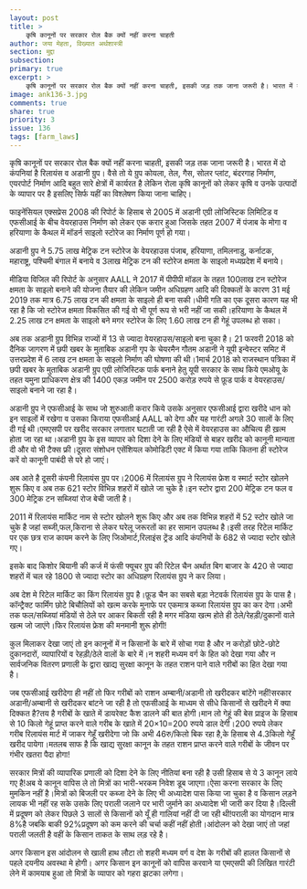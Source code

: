 ```yaml
---
layout: post
title: >
    कृषि कानूनों पर सरकार रोल बैक क्यों नहीं करना चाहती
author: जया मेहता, विख्यात अर्थशास्त्री
section: मुद्दा
subsection:
primary: true
excerpt: >
    कृषि कानूनों पर सरकार रोल बैक क्यों नहीं करना चाहती, इसकी जड़ तक जाना जरूरी है। भारत में दो कंपनियां है रिलायंस व अडानी ग्रुप। वैसे तो ये ग्रुप कोयला, तेल, गैस, सोलर प्लांट, बंदरगाह निर्माण, एयरपोर्ट निर्माण आदि बहुत सारे क्षेत्रों में कार्यरत है ...
image: ank136-3.jpg
comments: true
share: true
priority: 3
issue: 136
tags: [farm_laws]
---
```


कृषि कानूनों पर सरकार रोल बैक क्यों नहीं करना चाहती, इसकी जड़ तक जाना जरूरी है। भारत में दो कंपनियां है रिलायंस व अडानी ग्रुप। वैसे तो ये ग्रुप कोयला, तेल, गैस, सोलर प्लांट, बंदरगाह निर्माण, एयरपोर्ट निर्माण आदि बहुत सारे क्षेत्रों में कार्यरत है लेकिन रोला कृषि कानूनों को लेकर कृषि व उनके उत्पादों के व्यापार पर है इसलिए सिर्फ यहीं का विश्लेषण किया जाना चाहिए।

फाइनेंसियल एक्सप्रेस 2008 की रिपोर्ट के हिसाब से 2005 में अडानी एग्री लोजिस्टिक लिमिटिड व एफसीआई के बीच वेयरहाउस निर्माण को लेकर एक करार हुआ जिसके तहत 2007 में पंजाब के मोगा व हरियाणा के कैथल में मॉडर्न साइलो स्टोरेज का निर्माण पूर्ण हो गया।

अडानी ग्रुप ने 5.75 लाख मेट्रिक टन स्टोरेज के वेयरहाउस पंजाब, हरियाणा, तमिलनाडु, कर्नाटक, महाराष्ट्र, पश्चिमी बंगाल में बनाये व 3लाख मेट्रिक टन की स्टोरेज क्षमता के साइलो मध्यप्रदेश में बनाये।

मीडिया विजिल की रिपोर्ट के अनुसार AALL ने 2017 में पीपीपी मॉडल के तहत 100लाख टन स्टोरेज क्षमता के साइलो बनाने की योजना तैयार की लेकिन जमीन अधिग्रहण आदि की दिक्कतों के कारण 31 मई 2019 तक मात्र 6.75 लाख टन की क्षमता के साइलो ही बना सकी।धीमी गति का एक दूसरा कारण यह भी रहा है कि जो स्टोरेज क्षमता विकसित की गई वो भी पूर्ण रूप से भरी नहीं जा सकी।हरियाणा के कैथल में 2.25 लाख टन क्षमता के साइलो बने मगर स्टोरेज के लिए 1.60 लाख टन ही गेहूं उपलब्ध हो सका।

अब तक अडानी ग्रुप विभिन्न राज्यों में 13 से ज्यादा वेयरहाउस/साइलो बना चुका है। 21 फरवरी 2018 को दैनिक जागरण में छपी खबर के मुताबिक अडानी गृप के चेयरमैन गौतम अडानी ने यूपी इन्वेस्टर समिट में उत्तरप्रदेश में 6 लाख टन क्षमता के साइलो निर्माण की घोषणा की थी।1मार्च 2018 को राजस्थान पत्रिका में छपी खबर के मुताबिक अडानी ग्रुप एग्री लोजिस्टिक पार्क बनाने हेतु यूपी सरकार के साथ किये एमओयू के तहत यमुना प्राधिकरण क्षेत्र की 1400 एकड़  जमीन पर 2500 करोड़ रुपये से फ़ूड पार्क व वेयरहाउस/साइलो बनाने जा रहा है।

अडानी ग्रुप ने एफसीआई के साथ जो शुरुआती करार किये उसके अनुसार एफसीआई द्वारा खरीदे धान को इन साइलों में रखेगा व उसका किराया एफसीआई AALL को देगा और यह गारंटी अगले 30 सालों के लिए दी गई थी।एमएसपी पर खरीद सरकार लगातार घटाती जा रही है ऐसे में वेयरहाउस का औचित्य ही ख़त्म होता जा रहा था।अडानी ग्रुप के इस व्यापार को दिशा देने के लिए मंडियों से बाहर खरीद को कानूनी मान्यता दी और वो भी टैक्स फ्री।दूसरा संशोधन एसेंशियल कोमोडिटी एक्ट में किया गया ताकि कितना ही स्टोरेज करें वो कानूनी पाबंदी से परे हो जाएं।

अब आते है दूसरी कंपनी रिलायंस ग्रुप पर।2006 में रिलायंस ग्रुप ने रिलायंस फ्रेश व स्मार्ट स्टोर खोलने शुरू किए व अब तक 621 स्टोर विभिन्न शहरों में खोले जा चुके है।इन स्टोर द्वारा 200 मेट्रिक टन फल व 300 मेट्रिक टन सब्जियां रोज बेची जाती है।

2011 में रिलायंस मार्किट नाम से स्टोर खोलने शुरू किए और अब तक विभिन्न शहरों में 52 स्टोर खोले जा चुके है जहां सब्जी,फल,किराना से लेकर घरेलू जरूरतों का हर सामान उपलब्ध है।इसी तरह रिटेल मार्किट पर एक छत्र राज कायम करने के लिए जिओमार्ट,रिलाइंस ट्रेंड आदि कंपनियों के 682 से ज्यादा स्टोर खोले गए।

इसके बाद किशोर बियानी की कर्ज में फंसी फ्यूचर ग्रुप की रिटेल चैन अर्थात बिग बाजार के 420 से ज्यादा शहरों में चल रहे 1800 से ज्यादा स्टोर का अधिग्रहण रिलायंस ग्रुप ने कर लिया।

अब देश मे रिटेल मार्किट का किंग रिलायंस ग्रुप है।फ़ूड चैन का सबसे बड़ा नेटवर्क रिलायंस ग्रुप के पास है।कॉन्ट्रैक्ट फार्मिंग छोटे बिचौलियों को खत्म करके मुनाफे पर एकमात्र कब्जा रिलायंस ग्रुप का कर देगा।अभी तक फल/सब्जियां मंडियों से ठेले पर आकर बिकती रही है मगर मंडिया खत्म होते ही ठेले/रेहड़ी/दुकानों वाले खत्म जो जाएंगे।फिर रिलायंस फ्रेश की मनमानी शुरू होगी!

कुल मिलाकर देखा जाएं तो इन कानूनों में न किसानों के बारे में सोचा गया है और न करोड़ों छोटे-छोटे दुकानदारों, व्यापारियों व रेहड़ी/ठेले वालों के बारे में।न शहरी मध्यम वर्ग के हित को देखा गया और न सार्वजनिक वितरण प्रणाली के द्वारा खाद्य सुरक्षा कानून के तहत राशन पाने वाले गरीबों का हित देखा गया है।

जब एफसीआई खरीदेगा ही नहीं तो फिर गरीबों को राशन अम्बानी/अडानी तो खरीदकर बांटेंगे नहीं!सरकार अडानी/अम्बानी से खरीदकर बांटने जा रही है तो एफसीआई के माध्यम से सीधे किसानों से खरीदने में क्या दिक्कत है?तय है गरीबों के खाते में डायरेक्ट कैश डालने की बात होगी।मान लो गेहूं की बेस प्राइज के हिसाब से 10 किलो गेहूं प्राप्त करने वाले गरीब के खाते में 20×10=200 रुपये डाल देगी।200 रुपये लेकर गरीब रिलायंस मार्ट में जाकर गेहूँ खरीदेगा जो कि अभी 46रु/किलो बिक रहा है,के हिसाब से 4.3किलो गेहूँ खरीद पायेगा।मतलब साफ है कि खाद्य सुरक्षा कानून के तहत राशन प्राप्त करने वाले गरीबों के जीवन पर गंभीर खतरा पैदा होगा!

सरकार मित्रों की व्यापारिक प्रणाली को दिशा देने के लिए नीतियां बना रही है उसी हिसाब से ये 3 कानून लाये गए है!अब ये कानून वापिस ले तो मित्रों का भारी-भरकम निवेश डूब जाएगा।ऐसा करना सरकार के लिए मुमकिन नहीं है।मित्रों को बिजली पर कब्जा देने के लिए भी अध्यादेश पास किया जा चुका है व किसान लड़ने लायक भी नहीं रह सके उसके लिए पराली जलाने पर भारी जुर्माने का अध्यादेश भी जारी कर दिया है।दिल्ली में प्रदूषण को लेकर पिछले 3 सालों से किसानों को यूँ ही गालियां नहीं दी जा रही थी!पराली का योगदान मात्र 8%है जबकि बाकी 92%प्रदूषण को कम करने की चर्चा कहीं नहीं होती।आंदोलन को देखा जाएं तो जहां पराली जलती है वहीं के किसान ताकत के साथ लड़ रहे है।

अगर किसान इस आंदोलन से खाली हाथ लौटा तो शहरी मध्यम वर्ग व देश के गरीबों की हालत किसानों से पहले दयनीय अवस्था मे होगी। अगर किसान इन कानूनों को वापिस करवाने या एमएसपी की लिखित गारंटी लेने में कामयाब हुआ तो मित्रों के व्यापार को गहरा झटका लगेगा।